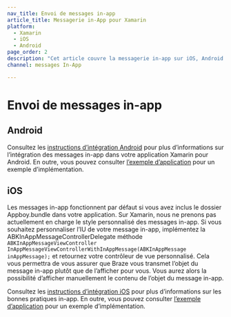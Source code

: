 ```yaml
---
nav_title: Envoi de messages in-app
article_title: Messagerie in-App pour Xamarin
platform: 
  - Xamarin
  - iOS
  - Android
page_order: 2
description: "Cet article couvre la messagerie in-app sur iOS, Android et FireOS pour la plateforme Xamarin."
channel: messages In-App

---
```


# Envoi de messages in-app

## Android
Consultez les [instructions d’intégration Android][11] pour plus d’informations sur l’intégration des messages in-app dans votre application Xamarin pour Android.  En outre, vous pouvez consulter [l’exemple d’application][12] pour un exemple d’implémentation.

## iOS

Les messages in-app fonctionnent par défaut si vous avez inclus le dossier Appboy.bundle dans votre application. Sur Xamarin, nous ne prenons pas actuellement en charge le style personnalisé des messages in-app. Si vous souhaitez personnaliser l’IU de votre message in-app, implémentez la ABKInAppMessageControllerDelegate méthode `ABKInAppMessageViewController InAppMessageViewControllerWithInAppMessage(ABKInAppMessage inAppMessage);` et retournez votre contrôleur de vue personnalisé. Cela vous permettra de vous assurer que Braze vous transmet l’objet du message in-app plutôt que de l’afficher pour vous. Vous aurez alors la possibilité d’afficher manuellement le contenu de l’objet du message in-app.

Consultez les [instructions d’intégration iOS][1] pour plus d’informations sur les bonnes pratiques in-app. En outre, vous pouvez consulter [l’exemple d’application][2] pour un exemple d’implémentation.

[1]: {{site.baseurl}}/developer_guide/platform_integration_guides/ios/in-app_messaging/#in-app-messaging
[2]: https://github.com/Appboy/appboy-xamarin-bindings/tree/master/appboy-component/samples
[11]: {{site.baseurl}}/developer_guide/platform_integration_guides/android/in-app_messaging/overview/
[12]: https://github.com/Appboy/appboy-xamarin-bindings/tree/master/appboy-component/samples
